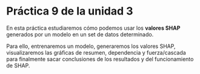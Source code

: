 # **Práctica 9 de la unidad 3**

En esta práctica estudiaremos cómo podemos usar los **valores SHAP** generados por un modelo en un set de datos determinado.

Para ello, entrenaremos un modelo, generaremos los valores SHAP, visualizaremos las gráficas de resumen, dependencia y fuerza/cascada para finalmente sacar conclusiones de los resultados y del funcionamiento de SHAP.
